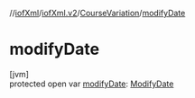 //[iofXml](../../../index.md)/[iofXml.v2](../index.md)/[CourseVariation](index.md)/[modifyDate](modify-date.md)

# modifyDate

[jvm]\
protected open var [modifyDate](modify-date.md): [ModifyDate](../-modify-date/index.md)
